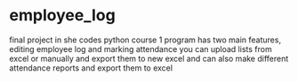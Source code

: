 # employee_log
final project in she codes python course 1
program has two main features, editing employee log and marking attendance
you can upload lists from excel or manually and export them to new excel
and can also make different attendance reports and export them to excel 
